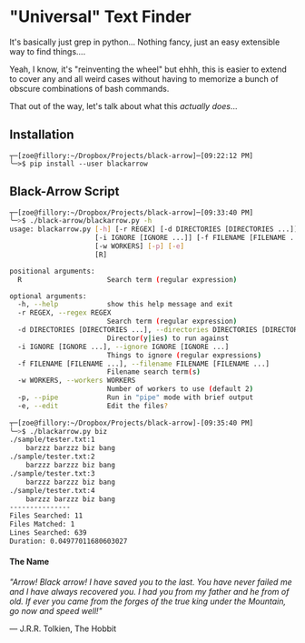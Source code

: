"Universal" Text Finder
=======================
It's basically just grep in python... Nothing fancy, just an easy extensible way
to find things....

Yeah, I know, it's "reinventing the wheel" but ehhh, this is easier to extend to
cover any and all weird cases without having to memorize a bunch of obscure
combinations of bash commands.

That out of the way, let's talk about what this *actually does*...

## Installation

```
┬─[zoe@fillory:~/Dropbox/Projects/black-arrow]─[09:22:12 PM]
╰─>$ pip install --user blackarrow
```

## Black-Arrow Script

```bash
┬─[zoe@fillory:~/Dropbox/Projects/black-arrow]─[09:33:40 PM]
╰─>$ ./black-arrow/blackarrow.py -h
usage: blackarrow.py [-h] [-r REGEX] [-d DIRECTORIES [DIRECTORIES ...]]
                     [-i IGNORE [IGNORE ...]] [-f FILENAME [FILENAME ...]]
                     [-w WORKERS] [-p] [-e]
                     [R]

positional arguments:
  R                     Search term (regular expression)

optional arguments:
  -h, --help            show this help message and exit
  -r REGEX, --regex REGEX
                        Search term (regular expression)
  -d DIRECTORIES [DIRECTORIES ...], --directories DIRECTORIES [DIRECTORIES ...]
                        Director(y|ies) to run against
  -i IGNORE [IGNORE ...], --ignore IGNORE [IGNORE ...]
                        Things to ignore (regular expressions)
  -f FILENAME [FILENAME ...], --filename FILENAME [FILENAME ...]
                        Filename search term(s)
  -w WORKERS, --workers WORKERS
                        Number of workers to use (default 2)
  -p, --pipe            Run in "pipe" mode with brief output
  -e, --edit            Edit the files?
  
┬─[zoe@fillory:~/Dropbox/Projects/black-arrow]-[09:35:40 PM]
╰─>$ ./blackarrow.py biz
./sample/tester.txt:1
	barzzz barzzz biz bang
./sample/tester.txt:2
	barzzz barzzz biz bang
./sample/tester.txt:3
	barzzz barzzz biz bang
./sample/tester.txt:4
	barzzz barzzz biz bang
---------------
Files Searched: 11
Files Matched: 1
Lines Searched: 639
Duration: 0.04977011680603027

```

#### The Name

*"Arrow! Black arrow! I have saved you to the last. You have never failed me and
I have always recovered you. I had you from my father and he from of old. If
ever you came from the forges of the true king under the Mountain, go now and
speed well!"*

― J.R.R. Tolkien, The Hobbit
